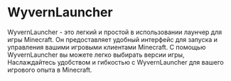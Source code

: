# WyvernLauncher

WyvernLauncher - это легкий и простой в использовании лаунчер для игры Minecraft. Он предоставляет удобный интерфейс для запуска и управления вашими игровыми клиентами Minecraft. С помощью WyvernLauncher вы можете легко выбирать версии игры, Наслаждайтесь удобством и гибкостью с WyvernLauncher для вашего игрового опыта в Minecraft.
